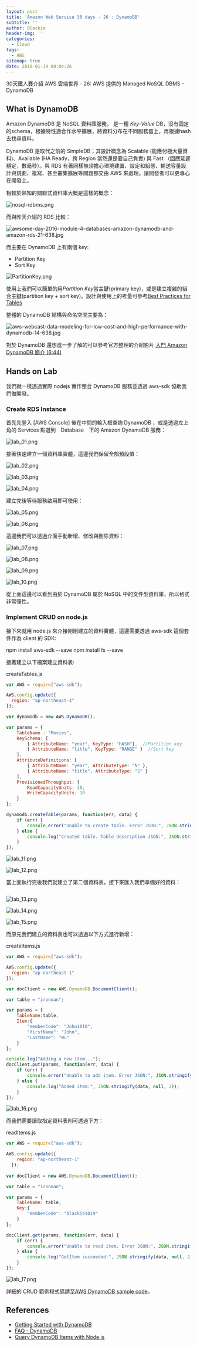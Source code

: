 ```yaml
---
layout: post
title: 'Amazon Web Service 30 days - 26 : DynamoDB'
subtitle: ''
author: Blackie
header-img: ''
categories:
  - Cloud
tags:
  - AWS
sitemap: true
date: 2018-01-14 00:04:26
---
```


30天鐵人賽介紹 AWS 雲端世界 - 26: AWS 提供的 Managed NoSQL DBMS - DynamoDB

<!-- More -->

## What is DynamoDB ##

Amazon DynamoDB 是 NoSQL 資料庫服務， 是一種 *Key-Value* DB，沒有固定的schema，根據特性適合作水平擴展，將資料分布在不同服務器上，再根據hash去找尋資料。

DynamoDB 是取代之前的 SimpleDB；其設計概念為 Scalable (能應付極大量資料)、Available (HA Ready，跨 Region 當然還是要自己負責) 與 Fast （回應延遲穩定，數毫秒）。與 RDS 有著同樣無須擔心環境建置、設定和組態、輸送容量設計與規劃、複寫、甚至叢集擴展等問題都交由 AWS 來處理。讓開發者可以更專心在開發上。

相較於熟知的關聯式資料庫大概是這樣的概念：

![nosql-rdbms.png](nosql-rdbms.png)

而與昨天介紹的 RDS 比較：

![awsome-day-2016-module-4-databases-amazon-dynamodb-and-amazon-rds-21-638.jpg](awsome-day-2016-module-4-databases-amazon-dynamodb-and-amazon-rds-21-638.jpg)

而主要在 DynamoDB 上有兩個 key:

- Partition Key
- Sort Key

![PartitionKey.png](PartitionKey.png)

使用上我們可以簡單的用*Partition Key*當主鍵(primary key)，或是建立複雜的組合主鍵(partition key + sort key)。設計與使用上的考量可參考[Best Practices for Tables](https://docs.aws.amazon.com/amazondynamodb/latest/developerguide/GuidelinesForTables.html)

整體的 DynamoDB 結構與命名空間主要為：

![aws-webcast-data-modeling-for-low-cost-and-high-performance-with-dynamodb-14-638.jpg](aws-webcast-data-modeling-for-low-cost-and-high-performance-with-dynamodb-14-638.jpg)

對於 DynamoDB 還想進一步了解的可以參考官方整理的介紹影片 [入門 Amazon DynamoDB 簡介 (6:44)](https://aws.amazon.com/tw/dynamodb/getting-started/)

## Hands on Lab ##

我們就一樣透過實際  nodejs 實作整合 DynamoDB 服務並透過 aws-sdk 協助我們做開發。

### Create RDS Instance ###

首先先登入 [AWS Console] 後在中間的輸入框查詢 DynamoDB ，或是透過左上角的 Services 點選到　Database　下的 Amazon DynamoDB 服務：

![lab_01.png](lab_01.png)

接著快速建立一個資料庫實體，這邊我們保留全部預設值：

![lab_02.png](lab_02.png)

![lab_03.png](lab_03.png)

![lab_04.png](lab_04.png)

建立完後等待服務啟用即可使用：

![lab_05.png](lab_05.png)

![lab_06.png](lab_06.png)

這邊我們可以透過介面手動新增、修改與刪除資料：

![lab_07.png](lab_07.png)

![lab_08.png](lab_08.png)

![lab_09.png](lab_09.png)

![lab_10.png](lab_10.png)

從上面這邊可以看到由於 DynamoDB 屬於 NoSQL 中的文件型資料庫，所以格式非常彈性。

### Implement CRUD on node.js ###

接下來就用 node.js 來介接剛剛建立的資料實體，這邊需要透過 aws-sdk 這個套件作為 client 的 SDK:

  npm install aws-sdk --save
  npm install fs --save

接著建立以下檔案建立資料表:

createTables.js
```js
var AWS = require("aws-sdk");

AWS.config.update({
  region: "ap-northeast-1"
});

var dynamodb = new AWS.DynamoDB();

var params = {
    TableName : "Movies",
    KeySchema: [       
        { AttributeName: "year", KeyType: "HASH"},  //Partition key
        { AttributeName: "title", KeyType: "RANGE" }  //Sort key
    ],
    AttributeDefinitions: [       
        { AttributeName: "year", AttributeType: "N" },
        { AttributeName: "title", AttributeType: "S" }
    ],
    ProvisionedThroughput: {       
        ReadCapacityUnits: 10, 
        WriteCapacityUnits: 10
    }
};

dynamodb.createTable(params, function(err, data) {
    if (err) {
        console.error("Unable to create table. Error JSON:", JSON.stringify(err, null, 2));
    } else {
        console.log("Created table. Table description JSON:", JSON.stringify(data, null, 2));
    }
});
```

![lab_11.png](lab_11.png)

![lab_12.png](lab_12.png)

當上面執行完後我們就建立了第二個資料表，接下來匯入我們準備好的資料：

```json
```

![lab_13.png](lab_13.png)

![lab_14.png](lab_14.png)

![lab_15.png](lab_15.png)

而原先我們建立的資料表也可以透過以下方式進行新增：

createItems.js
```js
var AWS = require("aws-sdk");

AWS.config.update({
  region: "ap-northeast-1"
});

var docClient = new AWS.DynamoDB.DocumentClient();

var table = "ironman";

var params = {
    TableName:table,
    Item:{
        "memberCode": "John1010",
        "firstName": "John",
        "LastName": "Wu"
    }
};

console.log("Adding a new item...");
docClient.put(params, function(err, data) {
    if (err) {
        console.error("Unable to add item. Error JSON:", JSON.stringify(err, null, 2));
    } else {
        console.log("Added item:", JSON.stringify(data, null, 2));
    }
});
```

![lab_16.png](lab_16.png)

而我們需要讀取指定資料表則可透過下方：

readItems.js
```js
var AWS = require("aws-sdk");

AWS.config.update({
    region: "ap-northeast-1"
  });
  
var docClient = new AWS.DynamoDB.DocumentClient();

var table = "ironman";

var params = {
    TableName: table,
    Key:{
        "memberCode": "blackie1019"
    }
};

docClient.get(params, function(err, data) {
    if (err) {
        console.error("Unable to read item. Error JSON:", JSON.stringify(err, null, 2));
    } else {
        console.log("GetItem succeeded:", JSON.stringify(data, null, 2));
    }
});
```

![lab_17.png](lab_17.png)

詳細的 CRUD 範例程式碼請至[AWS DynamoDB sample code](https://github.com/blackie1019/aws-dynamodb-example)。

## References ##

- [Getting Started with DynamoDB](https://docs.aws.amazon.com/amazondynamodb/latest/developerguide/GettingStarted.html)
- [FAQ - DynamoDB](https://aws.amazon.com/tw/dynamodb/faqs/)
- [Query DynamoDB Items with Node.js](https://egkatzioura.com/2016/07/02/query-dynamodb-items-with-node-js/)